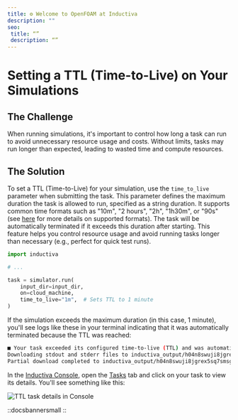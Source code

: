 ```yaml
---
title: ⚙️ Welcome to OpenFOAM at Inductiva
description: ""
seo:
 title: “”
 description: “”
---
```


# Setting a TTL (Time-to-Live) on Your Simulations

## The Challenge

When running simulations, it's important to control how long a task can run to avoid
unnecessary resource usage and costs. Without limits, tasks may run longer than expected,
leading to wasted time and compute resources.

## The Solution

To set a TTL (Time-to-Live) for your simulation, use the `time_to_live` parameter when 
submitting the task. This parameter defines the maximum duration the task is allowed to 
run, specified as a string duration. It supports common time formats such as "10m", 
"2 hours", "2h", "1h30m", or "90s" (see 
[here](https://github.com/onegreyonewhite/pytimeparse2#pytimeparse2-time-expression-parser)
for more details on supported formats). The task will be automatically terminated if it
exceeds this duration after starting. This feature helps you control resource usage and
avoid running tasks longer than necessary (e.g., perfect for quick test runs).

```python
import inductiva

# ...

task = simulator.run(
    input_dir=input_dir,
    on=cloud_machine,
    time_to_live="1m",  # Sets TTL to 1 minute
)
```

If the simulation exceeds the maximum duration (in this case, 1 minute), you'll see logs 
like these in your terminal indicating that it was automatically terminated because the 
TTL was reached:

```bash
■ Your task exceeded its configured time-to-live (TTL) and was automatically stopped.
Downloading stdout and stderr files to inductiva_output/h04n8swuji8jgrex5sq7smsg2/outputs...
Partial download completed to inductiva_output/h04n8swuji8jgrex5sq7smsg2/outputs.
```

In the [Inductiva Console](https://console.inductiva.ai/dashboard), open the 
[Tasks](https://console.inductiva.ai/tasks) tab and click on your task to view its details. 
You'll see something like this:

![TTL task details in Console](recipes/console-ttl.png)

::docsbannersmall
::
